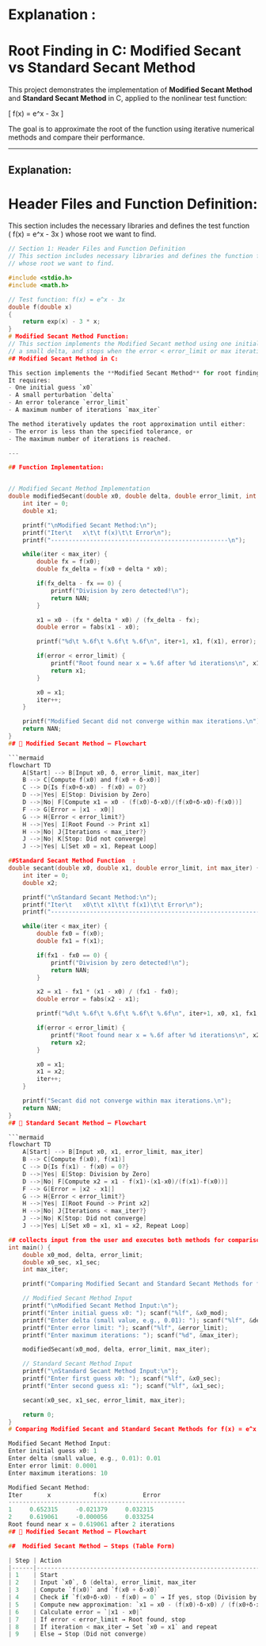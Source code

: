 

# Explanation :
# Root Finding in C: Modified Secant vs Standard Secant Method

This project demonstrates the implementation of **Modified Secant Method** and **Standard Secant Method** in C, applied to the nonlinear test function:

\[
f(x) = e^x - 3x
\]

The goal is to approximate the root of the function using iterative numerical methods and compare their performance.

---

## Explanation:


# Header Files and Function Definition:

This section includes the necessary libraries and defines the test function  
\( f(x) = e^x - 3x \) whose root we want to find.

```c
// Section 1: Header Files and Function Definition
// This section includes necessary libraries and defines the function f(x)
// whose root we want to find.

#include <stdio.h>
#include <math.h>

// Test function: f(x) = e^x - 3x
double f(double x)
{
    return exp(x) - 3 * x;
}
# Modified Secant Method Function:
// This section implements the Modified Secant method using one initial guess,
// a small delta, and stops when the error < error_limit or max iterations are reached.
## Modified Secant Method in C:

This section implements the **Modified Secant Method** for root finding.  
It requires:
- One initial guess `x0`
- A small perturbation `delta`
- An error tolerance `error_limit`
- A maximum number of iterations `max_iter`

The method iteratively updates the root approximation until either:
- The error is less than the specified tolerance, or  
- The maximum number of iterations is reached.

---

## Function Implementation:


// Modified Secant Method Implementation
double modifiedSecant(double x0, double delta, double error_limit, int max_iter) {
    int iter = 0;
    double x1;

    printf("\nModified Secant Method:\n");
    printf("Iter\t   x\t\t f(x)\t\t Error\n");
    printf("--------------------------------------------------\n");

    while(iter < max_iter) {
        double fx = f(x0);
        double fx_delta = f(x0 + delta * x0);

        if(fx_delta - fx == 0) {
            printf("Division by zero detected!\n");
            return NAN;
        }

        x1 = x0 - (fx * delta * x0) / (fx_delta - fx);
        double error = fabs(x1 - x0);

        printf("%d\t %.6f\t %.6f\t %.6f\n", iter+1, x1, f(x1), error);

        if(error < error_limit) {
            printf("Root found near x = %.6f after %d iterations\n", x1, iter+1);
            return x1;
        }

        x0 = x1;
        iter++;
    }

    printf("Modified Secant did not converge within max iterations.\n");
    return NAN;
}  
## 🔄 Modified Secant Method – Flowchart

```mermaid
flowchart TD
    A[Start] --> B[Input x0, δ, error_limit, max_iter]
    B --> C[Compute f(x0) and f(x0 + δ·x0)]
    C --> D{Is f(x0+δ·x0) - f(x0) = 0?}
    D -->|Yes| E[Stop: Division by Zero]
    D -->|No| F[Compute x1 = x0 - (f(x0)·δ·x0)/(f(x0+δ·x0)-f(x0))]
    F --> G[Error = |x1 - x0|]
    G --> H{Error < error_limit?}
    H -->|Yes| I[Root Found -> Print x1]
    H -->|No| J{Iterations < max_iter?}
    J -->|No| K[Stop: Did not converge]
    J -->|Yes| L[Set x0 = x1, Repeat Loop]

##Standard Secant Method Function  :
double secant(double x0, double x1, double error_limit, int max_iter) {
    int iter = 0;
    double x2;

    printf("\nStandard Secant Method:\n");
    printf("Iter\t   x0\t\t x1\t\t f(x1)\t\t Error\n");
    printf("-----------------------------------------------------------\n");

    while(iter < max_iter) {
        double fx0 = f(x0);
        double fx1 = f(x1);

        if(fx1 - fx0 == 0) {
            printf("Division by zero detected!\n");
            return NAN;
        }

        x2 = x1 - fx1 * (x1 - x0) / (fx1 - fx0);
        double error = fabs(x2 - x1);

        printf("%d\t %.6f\t %.6f\t %.6f\t %.6f\n", iter+1, x0, x1, fx1, error);

        if(error < error_limit) {
            printf("Root found near x = %.6f after %d iterations\n", x2, iter+1);
            return x2;
        }

        x0 = x1;
        x1 = x2;
        iter++;
    }

    printf("Secant did not converge within max iterations.\n");
    return NAN;
} 
## 🔄 Standard Secant Method – Flowchart

```mermaid
flowchart TD
    A[Start] --> B[Input x0, x1, error_limit, max_iter]
    B --> C[Compute f(x0), f(x1)]
    C --> D{Is f(x1) - f(x0) = 0?}
    D -->|Yes| E[Stop: Division by Zero]
    D -->|No| F[Compute x2 = x1 - f(x1)·(x1-x0)/(f(x1)-f(x0))]
    F --> G[Error = |x2 - x1|]
    G --> H{Error < error_limit?}
    H -->|Yes| I[Root Found -> Print x2]
    H -->|No| J{Iterations < max_iter?}
    J -->|No| K[Stop: Did not converge]
    J -->|Yes| L[Set x0 = x1, x1 = x2, Repeat Loop]

## collects input from the user and executes both methods for comparison:
int main() {
    double x0_mod, delta, error_limit;
    double x0_sec, x1_sec;
    int max_iter;

    printf("Comparing Modified Secant and Standard Secant Methods for f(x) = e^x - 3x\n");

    // Modified Secant Method Input
    printf("\nModified Secant Method Input:\n");
    printf("Enter initial guess x0: "); scanf("%lf", &x0_mod);
    printf("Enter delta (small value, e.g., 0.01): "); scanf("%lf", &delta);
    printf("Enter error limit: "); scanf("%lf", &error_limit);
    printf("Enter maximum iterations: "); scanf("%d", &max_iter);

    modifiedSecant(x0_mod, delta, error_limit, max_iter);

    // Standard Secant Method Input
    printf("\nStandard Secant Method Input:\n");
    printf("Enter first guess x0: "); scanf("%lf", &x0_sec);
    printf("Enter second guess x1: "); scanf("%lf", &x1_sec);

    secant(x0_sec, x1_sec, error_limit, max_iter);

    return 0;
}
# Comparing Modified Secant and Standard Secant Methods for f(x) = e^x - 3x:

Modified Secant Method Input:
Enter initial guess x0: 1
Enter delta (small value, e.g., 0.01): 0.01
Enter error limit: 0.0001
Enter maximum iterations: 10

Modified Secant Method:
Iter       x            f(x)          Error
--------------------------------------------------
1     0.652315     -0.021379     0.032315
2     0.619061     -0.000056     0.033254
Root found near x = 0.619061 after 2 iterations
## 🔄 Modified Secant Method – Flowchart

##  Modified Secant Method – Steps (Table Form)

| Step | Action                                                                 |
|------|------------------------------------------------------------------------|
| 1    | Start                                                                  |
| 2    | Input `x0`, δ (delta), error_limit, max_iter                           |
| 3    | Compute `f(x0)` and `f(x0 + δ·x0)`                                     |
| 4    | Check if `f(x0+δ·x0) - f(x0) = 0` → If yes, stop (Division by Zero)    |
| 5    | Compute new approximation: `x1 = x0 - (f(x0)·δ·x0) / (f(x0+δ·x0) - f(x0))` |
| 6    | Calculate error = `|x1 - x0|`                                          |
| 7    | If error < error_limit → Root found, stop                              |
| 8    | If iteration < max_iter → Set `x0 = x1` and repeat                     |
| 9    | Else → Stop (Did not converge)                                         |


 
 



	​

 





